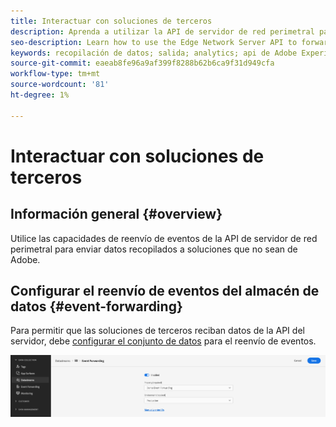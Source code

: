 ```yaml
---
title: Interactuar con soluciones de terceros
description: Aprenda a utilizar la API de servidor de red perimetral para reenviar eventos a soluciones que no sean de Adobe
seo-description: Learn how to use the Edge Network Server API to forward events to non-Adobe solutions
keywords: recopilación de datos; salida; analytics; api de Adobe Experience Platform Edge Network;reenvío de eventos
source-git-commit: eaeab8fe96a9af399f8288b62b6ca9f31d949cfa
workflow-type: tm+mt
source-wordcount: '81'
ht-degree: 1%

---
```



# Interactuar con soluciones de terceros

## Información general {#overview}

Utilice las capacidades de reenvío de eventos de la API de servidor de red perimetral para enviar datos recopilados a soluciones que no sean de Adobe.

## Configurar el reenvío de eventos del almacén de datos {#event-forwarding}

Para permitir que las soluciones de terceros reciban datos de la API del servidor, debe [configurar el conjunto de datos](../edge/fundamentals/datastreams.md#event-forwarding-settings) para el reenvío de eventos.

![Configuración del almacén de datos de Adobe Analytics](assets/event-forwarding-datastream.png)